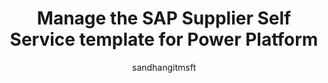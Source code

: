 ---
title: Manage the SAP Supplier Self Service template for Power Platform
description: Learn how to manage the SAP Supplier Self Service template for Microsoft Power Platform.
author: sandhangitmsft
contributor:
  - EllenWehrle
ms.author: sandhan
ms.reviewer: ellenwehrle
ms.topic: how-to
ms.date: 08/05/2024
ms.custom: bap-template
ms.service: power-platform
ms.subservice: solution-templates
---